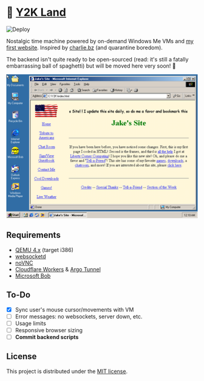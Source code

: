 # 💾 [Y2K Land](https://y2k.land/)

![Deploy](https://github.com/jakejarvis/y2k/workflows/Deploy/badge.svg)

Nostalgic time machine powered by on-demand Windows Me VMs and [my first website](https://jarv.is/y2k/). Inspired by [charlie.bz](https://charlie.bz/) (and quarantine boredom).

The backend isn't quite ready to be open-sourced (read: it's still a fatally embarrassing ball of spaghetti) but will be moved here very soon! 🍝

<p align="center"><a href="https://y2k.land/"><img width="600" src="screenshot.png"></a></p>

## Requirements

- [QEMU 4.x](https://www.qemu.org/) (target i386)
- [websocketd](https://github.com/joewalnes/websocketd)
- [noVNC](https://github.com/novnc/noVNC)
- [Cloudflare Workers](https://workers.cloudflare.com/) & [Argo Tunnel](https://www.cloudflare.com/products/argo-tunnel/)
- [Microsoft Bob](https://en.wikipedia.org/wiki/Microsoft_Bob)

## To-Do

- [x] Sync user's mouse cursor/movements with VM
- [ ] Error messages: no websockets, server down, etc.
- [ ] Usage limits
- [ ] Responsive browser sizing
- [ ] **Commit backend scripts**

## License

This project is distributed under the [MIT license](LICENSE.md).
